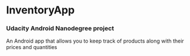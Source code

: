 # InventoryApp
### Udacity Android Nanodegree project

An Android app that allows you to keep track of products along with their prices and quantities 
